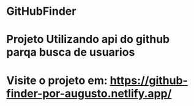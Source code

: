 # GitHubFinder
# Projeto Utilizando api do github parqa busca de usuarios
# Visite o projeto em: https://github-finder-por-augusto.netlify.app/
